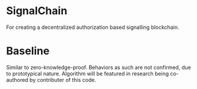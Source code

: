 # SignalChain
For creating a decentralized authorization based signalling blockchain. 
# Baseline
Similar to zero-knowledge-proof. Behaviors as such are not confirmed, due to prototypical nature. Algorithm will be featured in research being co-authored by contributer of this code. 
